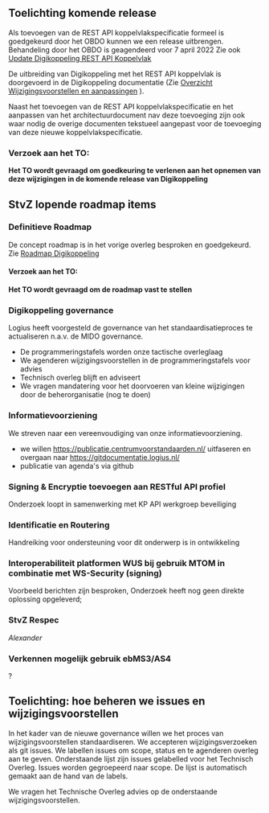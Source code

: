 
## Toelichting komende release

Als toevoegen van de REST API koppelvlakspecificatie formeel is goedgekeurd door het OBDO kunnen we een release uitbrengen. Behandeling door het OBDO is geagendeerd voor 7 april 2022 Zie ook [Update Digikoppeling REST API Koppelvlak](https://digistandaarden.pleio.nl/groups/view/41aa788c-cd67-4b27-9154-373e9a83dd40/digikoppeling-community/discussion/view/6c1734c0-4f2c-499a-9b92-145f6392e2c9/update-uitbreiding-van-de-digikoppeling-standaard-met-het-rest-api-koppelvlak)

De uitbreiding van Digikoppeling met het REST API koppelvlak is doorgevoerd in de Digikoppeling documentatie (Zie [Overzicht Wijzigingsvoorstellen en aanpassingen](https://github.com/Logius-standaarden/Overleg/blob/main/Digikoppeling/rfc.md) ).

Naast het toevoegen van de REST API koppelvlakspecificatie en het aanpassen van het architectuurdocument nav deze toevoeging zijn ook waar nodig de overige documenten tekstueel aangepast voor de toevoeging van deze nieuwe koppelvlakspecificatie.

### Verzoek aan het TO:
__Het TO wordt gevraagd om goedkeuring te verlenen aan het opnemen van deze wijzigingen in de komende release van Digikoppeling__



## StvZ lopende roadmap items


### Definitieve Roadmap

De concept roadmap is in het vorige overleg besproken en goedgekeurd.
Zie [Roadmap Digikoppeling](https://github.com/Logius-standaarden/Digikoppeling-Algemeen/blob/main/Digikoppeling_Roadmap_2022_2023.md)

#### Verzoek aan het TO:
__Het TO wordt gevraagd om de roadmap vast te stellen__

### Digikoppeling governance

Logius heeft voorgesteld de governance van het standaardisatieproces te actualiseren n.a.v. de MIDO governance.
* De programmeringstafels worden onze tactische overleglaag
* We agenderen wijzigingsvoorstellen in de programmeringstafels voor advies
* Technisch overleg blijft en adviseert
* We vragen mandatering voor het doorvoeren van kleine wijzigingen door de beherorganisatie (nog te doen)

### Informatievoorziening

We streven naar een vereenvoudiging van onze informatievoorziening. 
* we willen https://publicatie.centrumvoorstandaarden.nl/ uitfaseren en overgaan naar https://gitdocumentatie.logius.nl/
* publicatie van agenda's via github

### Signing & Encryptie toevoegen aan RESTful API profiel

Onderzoek loopt in samenwerking met KP API werkgroep beveiliging

### Identificatie en Routering

Handreiking voor ondersteuning voor dit onderwerp is in ontwikkeling

### Interoperabiliteit platformen WUS bij gebruik MTOM in combinatie met WS-Security (signing)

Voorbeeld berichten zijn besproken, Onderzoek heeft nog geen direkte oplossing opgeleverd;

### StvZ Respec

_Alexander_

### Verkennen mogelijk gebruik ebMS3/AS4
?

## Toelichting: hoe beheren we issues en wijzigingsvoorstellen

In het kader van de nieuwe governance willen we het proces van wijzigingsvoorstellen standaardiseren. We accepteren wijzigingsverzoeken als git issues. We labellen issues om scope, status en te agenderen overleg aan te geven. Onderstaande lijst zijn issues gelabelled voor het Technisch Overleg. Issues worden gegroepeerd naar scope. De lijst is automatisch gemaakt aan de hand van de labels.

We vragen het Technische Overleg advies op de onderstaande wijzigingsvoorstellen.
